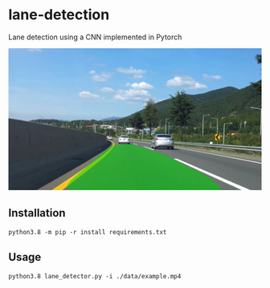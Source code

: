 # lane-detection
Lane detection using a CNN implemented in Pytorch

![Example](data/sample.jpg)

## Installation
```
python3.8 -m pip -r install requirements.txt
```

## Usage
```
python3.8 lane_detector.py -i ./data/example.mp4
```
